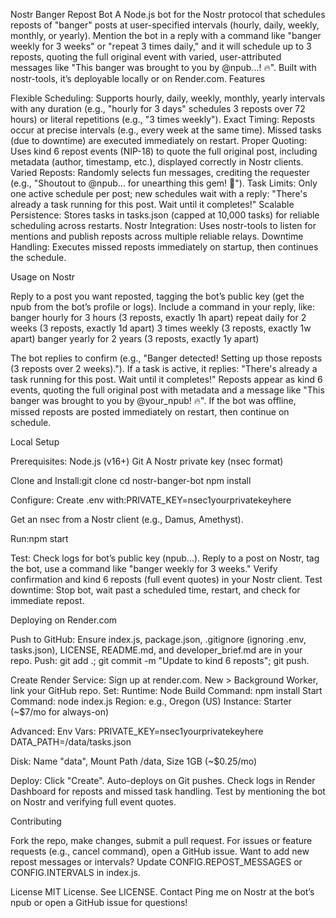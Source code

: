 Nostr Banger Repost Bot
A Node.js bot for the Nostr protocol that schedules reposts of "banger" posts at user-specified intervals (hourly, daily, weekly, monthly, or yearly). Mention the bot in a reply with a command like "banger weekly for 3 weeks" or "repeat 3 times daily," and it will schedule up to 3 reposts, quoting the full original event with varied, user-attributed messages like "This banger was brought to you by @npub...! 🔥". Built with nostr-tools, it’s deployable locally or on Render.com.
Features

Flexible Scheduling: Supports hourly, daily, weekly, monthly, yearly intervals with any duration (e.g., "hourly for 3 days" schedules 3 reposts over 72 hours) or literal repetitions (e.g., "3 times weekly").
Exact Timing: Reposts occur at precise intervals (e.g., every week at the same time). Missed tasks (due to downtime) are executed immediately on restart.
Proper Quoting: Uses kind 6 repost events (NIP-18) to quote the full original post, including metadata (author, timestamp, etc.), displayed correctly in Nostr clients.
Varied Reposts: Randomly selects fun messages, crediting the requester (e.g., "Shoutout to @npub... for unearthing this gem! 💎").
Task Limits: Only one active schedule per post; new schedules wait with a reply: "There's already a task running for this post. Wait until it completes!"
Scalable Persistence: Stores tasks in tasks.json (capped at 10,000 tasks) for reliable scheduling across restarts.
Nostr Integration: Uses nostr-tools to listen for mentions and publish reposts across multiple reliable relays.
Downtime Handling: Executes missed reposts immediately on startup, then continues the schedule.

Usage on Nostr

Reply to a post you want reposted, tagging the bot’s public key (get the npub from the bot’s profile or logs).
Include a command in your reply, like:
banger hourly for 3 hours (3 reposts, exactly 1h apart)
repeat daily for 2 weeks (3 reposts, exactly 1d apart)
3 times weekly (3 reposts, exactly 1w apart)
banger yearly for 2 years (3 reposts, exactly 1y apart)


The bot replies to confirm (e.g., "Banger detected! Setting up those reposts (3 reposts over 2 weeks).").
If a task is active, it replies: "There's already a task running for this post. Wait until it completes!"
Reposts appear as kind 6 events, quoting the full original post with metadata and a message like "This banger was brought to you by @your_npub! 🔥".
If the bot was offline, missed reposts are posted immediately on restart, then continue on schedule.

Local Setup

Prerequisites:
Node.js (v16+)
Git
A Nostr private key (nsec format)


Clone and Install:git clone <your-repo-url>
cd nostr-banger-bot
npm install


Configure:
Create .env with:PRIVATE_KEY=nsec1yourprivatekeyhere


Get an nsec from a Nostr client (e.g., Damus, Amethyst).


Run:npm start


Test:
Check logs for bot’s public key (npub...).
Reply to a post on Nostr, tag the bot, use a command like "banger weekly for 3 weeks."
Verify confirmation and kind 6 reposts (full event quotes) in your Nostr client.
Test downtime: Stop bot, wait past a scheduled time, restart, and check for immediate repost.



Deploying on Render.com

Push to GitHub:
Ensure index.js, package.json, .gitignore (ignoring .env, tasks.json), LICENSE, README.md, and developer_brief.md are in your repo.
Push: git add .; git commit -m "Update to kind 6 reposts"; git push.


Create Render Service:
Sign up at render.com.
New > Background Worker, link your GitHub repo.
Set:
Runtime: Node
Build Command: npm install
Start Command: node index.js
Region: e.g., Oregon (US)
Instance: Starter (~$7/mo for always-on)


Advanced:
Env Vars:
PRIVATE_KEY=nsec1yourprivatekeyhere
DATA_PATH=/data/tasks.json


Disk: Name "data", Mount Path /data, Size 1GB (~$0.25/mo)




Deploy:
Click "Create". Auto-deploys on Git pushes.
Check logs in Render Dashboard for reposts and missed task handling.
Test by mentioning the bot on Nostr and verifying full event quotes.



Contributing

Fork the repo, make changes, submit a pull request.
For issues or feature requests (e.g., cancel command), open a GitHub issue.
Want to add new repost messages or intervals? Update CONFIG.REPOST_MESSAGES or CONFIG.INTERVALS in index.js.

License
MIT License. See LICENSE.
Contact
Ping me on Nostr at the bot’s npub or open a GitHub issue for questions!